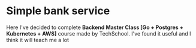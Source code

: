# Simple bank service
Here I've decided to complete **Backend Master Class [Go + Postgres + Kubernetes + AWS]** course made by TechSchool. I've found it useful and I think it will teach me a lot